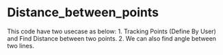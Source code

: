 # Distance_between_points
This code have two usecase as below:
    1. Tracking Points (Define By User) and Find Distance between two points.
    2. We can also find angle between two lines.
